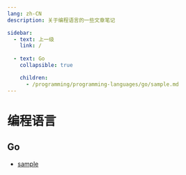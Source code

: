 ```yaml
---
lang: zh-CN
description: 关于编程语言的一些文章笔记

sidebar:
  - text: 上一级
    link: /
  
  - text: Go
    collapsible: true

    children: 
      - /programming/programming-languages/go/sample.md
---
```


# 编程语言

## Go

- [sample](/go/sample.md)
